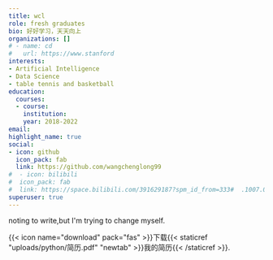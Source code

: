 ```yaml
---
title: wcl
role: fresh graduates
bio: 好好学习，天天向上
organizations: []
# - name: cd
#   url: https://www.stanford
interests:
- Artificial Intelligence
- Data Science 
- table tennis and basketball
education:
  courses:
  - course:
    institution: 
    year: 2018-2022
email: 
highlight_name: true
social:
- icon: github
  icon_pack: fab
  link: https://github.com/wangchenglong99
#  - icon: bilibili
#  icon_pack: fab
#  link: https://space.bilibili.com/391629187?spm_id_from=333#  .1007.0.0
superuser: true
---
```


noting to write,but I'm trying to change myself.

{{< icon name="download" pack="fas" >}}下载{{< staticref "uploads/python/简历.pdf" "newtab" >}}我的简历{{< /staticref >}}.
